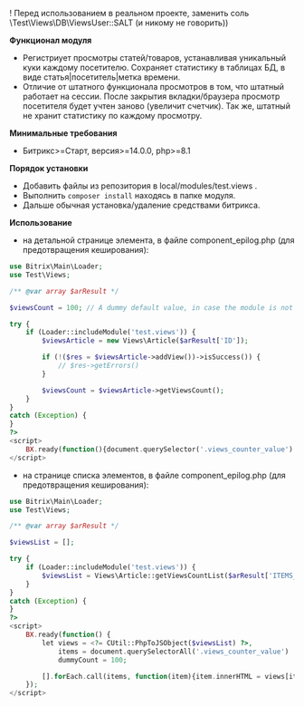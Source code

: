 ! Перед использованием в реальном проекте, заменить соль \Test\Views\DB\ViewsUser::SALT (и никому не говорить))

**Функционал модуля**
- Регистриует просмотры статей/товаров, устанавливая уникальный куки каждому посетителю. Сохраняет статистику в
таблицах БД, в виде статья|посетитель|метка времени.
- Отличие от штатного функционала просмотров в том, что штатный работает на сессии. После закрытия вкладки/браузера
просмотр посетителя будет учтен заново (увеличит счетчик). Так же, штатный не хранит статистику по каждому просмотру.

**Минимальные требования**
- Битрикс>=Старт, версия>=14.0.0, php>=8.1

**Порядок установки**
- Добавить файлы из репозитория в local/modules/test.views .
- Выполнить ```composer install``` находясь в папке модуля.
- Дальше обычная установка/удаление средствами битрикса.

**Использование**
- на детальной странице элемента, в файле component_epilog.php (для предотвращения кеширования):
```php
use Bitrix\Main\Loader;
use Test\Views;

/** @var array $arResult */

$viewsCount = 100; // A dummy default value, in case the module is not installed or an error occurs

try {
    if (Loader::includeModule('test.views')) {
        $viewsArticle = new Views\Article($arResult['ID']);

        if (!($res = $viewsArticle->addView())->isSuccess()) {
            // $res->getErrors()
        }

        $viewsCount = $viewsArticle->getViewsCount();
    }
}
catch (Exception) {
}
?>
<script>
    BX.ready(function(){document.querySelector('.views_counter_value').innerHTML='<?= $viewsCount ?>'});
</script>
```
- на странице списка элементов, в файле component_epilog.php (для предотвращения кеширования):
```php
use Bitrix\Main\Loader;
use Test\Views;

/** @var array $arResult */

$viewsList = [];

try {
    if (Loader::includeModule('test.views')) {
        $viewsList = Views\Article::getViewsCountList($arResult['ITEMS_IDS_LIST'] ?? []);
    }
}
catch (Exception) {
}
?>
<script>
    BX.ready(function() {
        let views = <?= CUtil::PhpToJSObject($viewsList) ?>,
            items = document.querySelectorAll('.views_counter_value') || [],
            dummyCount = 100;

        [].forEach.call(items, function(item){item.innerHTML = views[item.dataset.id] || dummyCount});
    });
</script>

```
